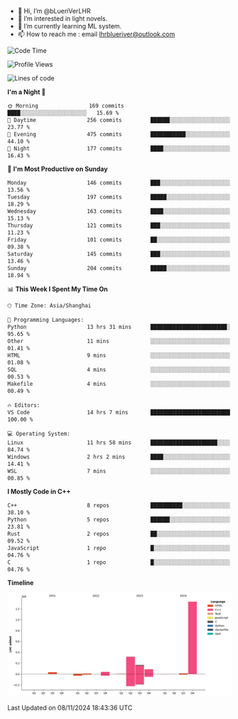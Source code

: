- 👋 Hi, I’m @bLueriVerLHR
- 👀 I’m interested in light novels.
- 🌱 I’m currently learning ML system.
- 📫 How to reach me : email lhrblueriver@outlook.com

<!--START_SECTION:waka-->
![Code Time](http://img.shields.io/badge/Code%20Time-143%20hrs%2019%20mins-blue)

![Profile Views](http://img.shields.io/badge/Profile%20Views-0-blue)

![Lines of code](https://img.shields.io/badge/From%20Hello%20World%20I%27ve%20Written-2.0%20million%20lines%20of%20code-blue)

**I'm a Night 🦉** 

```text
🌞 Morning                169 commits         ████░░░░░░░░░░░░░░░░░░░░░   15.69 % 
🌆 Daytime                256 commits         ██████░░░░░░░░░░░░░░░░░░░   23.77 % 
🌃 Evening                475 commits         ███████████░░░░░░░░░░░░░░   44.10 % 
🌙 Night                  177 commits         ████░░░░░░░░░░░░░░░░░░░░░   16.43 % 
```
📅 **I'm Most Productive on Sunday** 

```text
Monday                   146 commits         ███░░░░░░░░░░░░░░░░░░░░░░   13.56 % 
Tuesday                  197 commits         █████░░░░░░░░░░░░░░░░░░░░   18.29 % 
Wednesday                163 commits         ████░░░░░░░░░░░░░░░░░░░░░   15.13 % 
Thursday                 121 commits         ███░░░░░░░░░░░░░░░░░░░░░░   11.23 % 
Friday                   101 commits         ██░░░░░░░░░░░░░░░░░░░░░░░   09.38 % 
Saturday                 145 commits         ███░░░░░░░░░░░░░░░░░░░░░░   13.46 % 
Sunday                   204 commits         █████░░░░░░░░░░░░░░░░░░░░   18.94 % 
```


📊 **This Week I Spent My Time On** 

```text
🕑︎ Time Zone: Asia/Shanghai

💬 Programming Languages: 
Python                   13 hrs 31 mins      ████████████████████████░   95.65 % 
Other                    11 mins             ░░░░░░░░░░░░░░░░░░░░░░░░░   01.41 % 
HTML                     9 mins              ░░░░░░░░░░░░░░░░░░░░░░░░░   01.08 % 
SQL                      4 mins              ░░░░░░░░░░░░░░░░░░░░░░░░░   00.53 % 
Makefile                 4 mins              ░░░░░░░░░░░░░░░░░░░░░░░░░   00.49 % 

🔥 Editors: 
VS Code                  14 hrs 7 mins       █████████████████████████   100.00 % 

💻 Operating System: 
Linux                    11 hrs 58 mins      █████████████████████░░░░   84.74 % 
Windows                  2 hrs 2 mins        ████░░░░░░░░░░░░░░░░░░░░░   14.41 % 
WSL                      7 mins              ░░░░░░░░░░░░░░░░░░░░░░░░░   00.85 % 
```

**I Mostly Code in C++** 

```text
C++                      8 repos             ██████████░░░░░░░░░░░░░░░   38.10 % 
Python                   5 repos             ██████░░░░░░░░░░░░░░░░░░░   23.81 % 
Rust                     2 repos             ██░░░░░░░░░░░░░░░░░░░░░░░   09.52 % 
JavaScript               1 repo              █░░░░░░░░░░░░░░░░░░░░░░░░   04.76 % 
C                        1 repo              █░░░░░░░░░░░░░░░░░░░░░░░░   04.76 % 
```



**Timeline**

![Lines of Code chart](https://raw.githubusercontent.com/bLueriVerLHR/bLueriVerLHR/main/assets/bar_graph.png)


 Last Updated on 08/11/2024 18:43:36 UTC
<!--END_SECTION:waka-->
